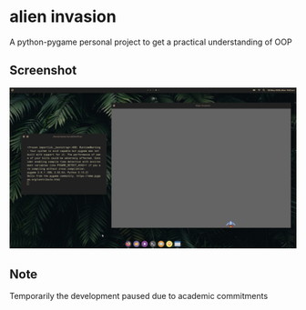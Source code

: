 # alien invasion
A python-pygame personal project to get a practical understanding of OOP 
## Screenshot
![demo](images/demo.png)
## Note
Temporarily the development paused due to academic commitments
